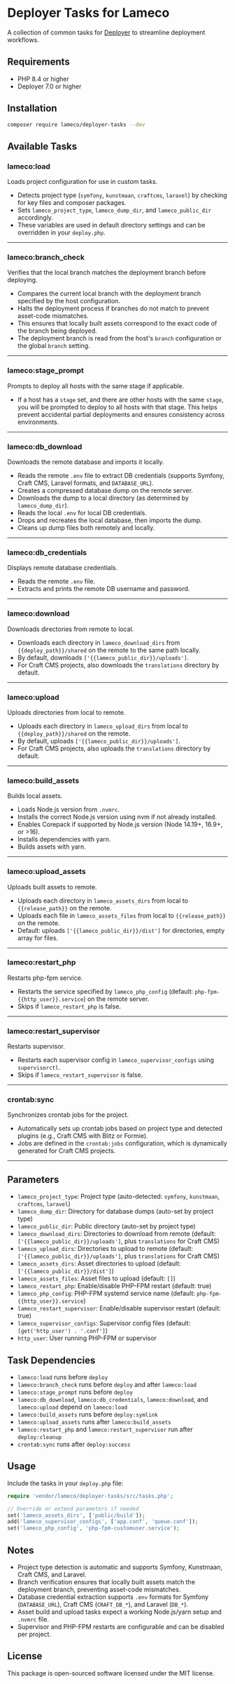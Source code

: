 # Deployer Tasks for Lameco

A collection of common tasks for [Deployer](https://deployer.org/) to streamline deployment workflows.

## Requirements

- PHP 8.4 or higher
- Deployer 7.0 or higher

## Installation

```bash
composer require lameco/deployer-tasks --dev
```

## Available Tasks

### lameco:load

Loads project configuration for use in custom tasks.

- Detects project type (`symfony`, `kunstmaan`, `craftcms`, `laravel`) by checking for key files and composer packages.
- Sets `lameco_project_type`, `lameco_dump_dir`, and `lameco_public_dir` accordingly.
- These variables are used in default directory settings and can be overridden in your `deploy.php`.

---

### lameco:branch_check

Verifies that the local branch matches the deployment branch before deploying.

- Compares the current local branch with the deployment branch specified by the host configuration.
- Halts the deployment process if branches do not match to prevent asset-code mismatches.
- This ensures that locally built assets correspond to the exact code of the branch being deployed.
- The deployment branch is read from the host's `branch` configuration or the global `branch` setting.

---

### lameco:stage_prompt

Prompts to deploy all hosts with the same stage if applicable.

- If a host has a `stage` set, and there are other hosts with the same `stage`, you will be prompted to deploy to all hosts with that stage. This helps prevent accidental partial deployments and ensures consistency across environments.

---

### lameco:db_download

Downloads the remote database and imports it locally.

- Reads the remote `.env` file to extract DB credentials (supports Symfony, Craft CMS, Laravel formats, and `DATABASE_URL`).
- Creates a compressed database dump on the remote server.
- Downloads the dump to a local directory (as determined by `lameco_dump_dir`).
- Reads the local `.env` for local DB credentials.
- Drops and recreates the local database, then imports the dump.
- Cleans up dump files both remotely and locally.

---

### lameco:db_credentials

Displays remote database credentials.

- Reads the remote `.env` file.
- Extracts and prints the remote DB username and password.

---

### lameco:download

Downloads directories from remote to local.

- Downloads each directory in `lameco_download_dirs` from `{{deploy_path}}/shared` on the remote to the same path locally.
- By default, downloads `['{{lameco_public_dir}}/uploads']`.
- For Craft CMS projects, also downloads the `translations` directory by default.

---

### lameco:upload

Uploads directories from local to remote.

- Uploads each directory in `lameco_upload_dirs` from local to `{{deploy_path}}/shared` on the remote.
- By default, uploads `['{{lameco_public_dir}}/uploads']`.
- For Craft CMS projects, also uploads the `translations` directory by default.

---

### lameco:build_assets

Builds local assets.

- Loads Node.js version from `.nvmrc`.
- Installs the correct Node.js version using nvm if not already installed.
- Enables Corepack if supported by Node.js version (Node 14.19+, 16.9+, or >16).
- Installs dependencies with yarn.
- Builds assets with yarn.

---

### lameco:upload_assets

Uploads built assets to remote.

- Uploads each directory in `lameco_assets_dirs` from local to `{{release_path}}` on the remote.
- Uploads each file in `lameco_assets_files` from local to `{{release_path}}` on the remote.
- Default: uploads `['{{lameco_public_dir}}/dist']` for directories, empty array for files.

---

### lameco:restart_php

Restarts php-fpm service.

- Restarts the service specified by `lameco_php_config` (default: `php-fpm-{{http_user}}.service`) on the remote server.
- Skips if `lameco_restart_php` is false.

---

### lameco:restart_supervisor

Restarts supervisor.

- Restarts each supervisor config in `lameco_supervisor_configs` using `supervisorctl`.
- Skips if `lameco_restart_supervisor` is false.

---

### crontab:sync

Synchronizes crontab jobs for the project.

- Automatically sets up crontab jobs based on project type and detected plugins (e.g., Craft CMS with Blitz or Formie).
- Jobs are defined in the `crontab:jobs` configuration, which is dynamically generated for Craft CMS projects.

---

## Parameters

- `lameco_project_type`: Project type (auto-detected: `symfony`, `kunstmaan`, `craftcms`, `laravel`)
- `lameco_dump_dir`: Directory for database dumps (auto-set by project type)
- `lameco_public_dir`: Public directory (auto-set by project type)
- `lameco_download_dirs`: Directories to download from remote (default: `['{{lameco_public_dir}}/uploads']`, plus `translations` for Craft CMS)
- `lameco_upload_dirs`: Directories to upload to remote (default: `['{{lameco_public_dir}}/uploads']`, plus `translations` for Craft CMS)
- `lameco_assets_dirs`: Asset directories to upload (default: `['{{lameco_public_dir}}/dist']`)
- `lameco_assets_files`: Asset files to upload (default: `[]`)
- `lameco_restart_php`: Enable/disable PHP-FPM restart (default: true)
- `lameco_php_config`: PHP-FPM systemd service name (default: `php-fpm-{{http_user}}.service`)
- `lameco_restart_supervisor`: Enable/disable supervisor restart (default: true)
- `lameco_supervisor_configs`: Supervisor config files (default: `[get('http_user') . '.conf']`)
- `http_user`: User running PHP-FPM or supervisor

## Task Dependencies

- `lameco:load` runs before `deploy`
- `lameco:branch_check` runs before `deploy` and after `lameco:load`
- `lameco:stage_prompt` runs before `deploy`
- `lameco:db_download`, `lameco:db_credentials`, `lameco:download`, and `lameco:upload` depend on `lameco:load`
- `lameco:build_assets` runs before `deploy:symlink`
- `lameco:upload_assets` runs after `lameco:build_assets`
- `lameco:restart_php` and `lameco:restart_supervisor` run after `deploy:cleanup`
- `crontab:sync` runs after `deploy:success`

## Usage

Include the tasks in your `deploy.php` file:

```php
require 'vendor/lameco/deployer-tasks/src/tasks.php';

// Override or extend parameters if needed
set('lameco_assets_dirs', ['public/build']);
add('lameco_supervisor_configs', ['app.conf', 'queue.conf']);
set('lameco_php_config', 'php-fpm-customuser.service');
```

## Notes

- Project type detection is automatic and supports Symfony, Kunstmaan, Craft CMS, and Laravel.
- Branch verification ensures that locally built assets match the deployment branch, preventing asset-code mismatches.
- Database credential extraction supports `.env` formats for Symfony (`DATABASE_URL`), Craft CMS (`CRAFT_DB_*`), and Laravel (`DB_*`).
- Asset build and upload tasks expect a working Node.js/yarn setup and `.nvmrc` file.
- Supervisor and PHP-FPM restarts are configurable and can be disabled per project.

## License

This package is open-sourced software licensed under the MIT license.

